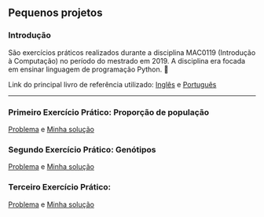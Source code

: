 ## Pequenos projetos

### Introdução 
São exercícios práticos realizados durante a disciplina MAC0119 (Introdução à Computação) no período do mestrado em 2019. A disciplina era focada em ensinar linguagem de programação Python. :vulcan_salute:

Link do principal livro de referência utilizado: [Inglês](http://www.greenteapress.com/thinkpython/thinkpython.pdf) e [Português](https://panda.ime.usp.br/pensepy/static/pensepy/)

---

### Primeiro Exercício Prático: Proporção de população

[Problema](https://github.com/alcantaralbeatriz/studying_py_repository/blob/master/exercises_usp/little_projects/EP1.md) e [Minha solução](https://github.com/alcantaralbeatriz/studying_py_repository/blob/master/exercises_usp/little_projects/EP1.py)

### Segundo Exercício Prático: Genótipos

[Problema]() e [Minha solução](https://github.com/alcantaralbeatriz/studying_py_repository/blob/master/exercises_usp/little_projects/EP2.py)

### Terceiro Exercício Prático: 

[Problema]() e [Minha solução](https://github.com/alcantaralbeatriz/studying_py_repository/blob/master/exercises_usp/little_projects/EP3.py)
